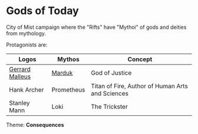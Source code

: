 # Gods of Today

City of Mist campaign where the "Rifts" have "Mythoi" of gods and deities from mythology.

Protagonists are:

|   Logos           |   Mythos      |   Concept
|-------------------|---------------|------------------
|   [Gerrard Malleus](docs/gerrard.md "Gerrard Malleus") |   [Marduk](docs/marduk.md "Marduk")      |   God of Justice
|   Hank Archer     |   Prometheus  |   Titan of Fire, Author of Human Arts and Sciences
|   Stanley Mann    |   Loki        |   The Trickster

Theme: **Consequences**
